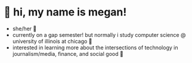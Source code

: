<!DOCTYPE html>
<html>
<head>
<body>

  <h1>👋 hi, my name is megan!</h1>

  <ul> 
  <li> she/her 🙊 </li>
  <li> currently on a gap semester! but normally i study computer science @ university of illinois at chicago 📓 </li>
  <li> interested in learning more about the intersections of technology in journalism/media, finance, and social good 🌿 </li>
  </ul>
   

</body>
</html>

